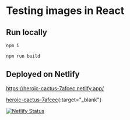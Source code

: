 # Testing images in React

## Run locally

```sh
npm i
```

```sh
npm run build
```

## Deployed on Netlify

https://heroic-cactus-7afcec.netlify.app/

[heroic-cactus-7afcec](https://heroic-cactus-7afcec.netlify.app/){:target="_blank"} 

[![Netlify Status](https://api.netlify.com/api/v1/badges/6f2b2306-c394-4fd9-8091-d5ab4e194301/deploy-status)](https://app.netlify.com/projects/heroic-cactus-7afcec/deploys)